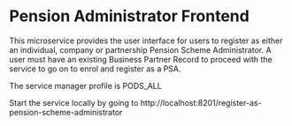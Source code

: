 # Pension Administrator Frontend

This microservice provides the user interface for users to register as either an individual, company or partnership Pension Scheme Administrator. 
A user must have an existing Business Partner Record to proceed with the service to go on to enrol and register as a PSA.

The service manager profile is PODS_ALL

Start the service locally by going to http://localhost:8201/register-as-pension-scheme-administrator
